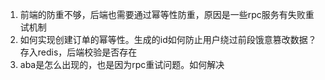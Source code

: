 
1. 前端的防重不够，后端也需要通过幂等性防重，原因是一些rpc服务有失败重试机制
2. 如何实现创建订单的幂等性。生成的id如何防止用户绕过前段饿意篡改数据？存入redis，后端校验是否存在
3. aba是怎么出现的，也是因为rpc重试问题。如何解决